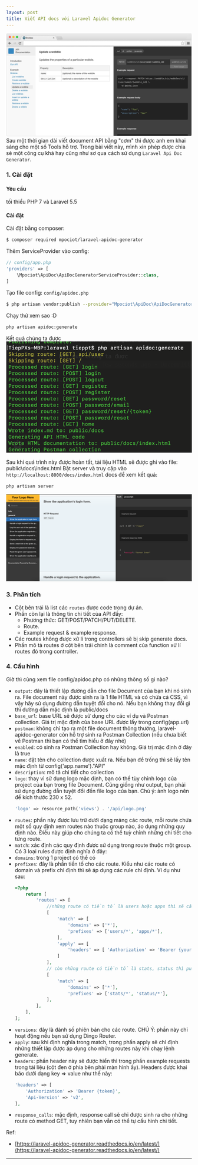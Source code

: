 ```yaml
---
layout: post
title: Viết API docs với Laravel Apidoc Generator
---
```


![](/images/posts/201906-banner-0_kO-ZlVt37tyk9TlK.jpg)
Sau một thời gian dài viết document API bằng "cơm" thì được anh em khai sáng cho một số Tools hỗ trợ. Trong bài viết này, mình xin phép được chia sẻ một công cụ khá hay cũng như sơ qua cách sử dụng `Laravel Api Doc Generator`.

### 1. Cài đặt
#### Yêu cầu
tối thiểu PHP 7 và Laravel 5.5

#### Cài đặt
Cài đặt bằng composer:
```sh
$ composer required mpociot/laravel-apidoc-generator
```

Thêm ServiceProvider vào config:
```php
// config/app.php
'providers' => [
    \Mpociot\ApiDoc\ApiDocGeneratorServiceProvider::class,
]
```

Tạo file config: `config/apidoc.php`
```sh
$ php artisan vendor:publish --provider="Mpociot\ApiDoc\ApiDocGeneratorServiceProvider" --tag=apidoc-config
```

Chạy thử xem sao :D
```sh
php artisan apidoc:generate
```
Kết quả chúng ta được
![](/images/posts/ScreenShot2019-06-21at10.51.17PM.png)

Sau khi quá trình này được hoàn tất, tài liệu HTML sẽ được ghi vào file: public\docs\index.html
Bật server và truy cập vào `http://localhost:8000/docs/index.html` docs để xem kết quả:
```sh
php artisan server
```
![](/images/posts/ScreenShot2019-06-21at10.56.09PM.png)

### 3. Phân tích
- Cột bên trái là list các `routes` được code trong dự án.
- Phần còn lại là thông tin chi tiết của API đấy:
    - Phương thức: GET/POST/PATCH/PUT/DELETE.
    - Route.
    - Example request & example response.
- Các routes không được xử lí trong controllers sẽ bị skip generate docs.
- Phần mô tả routes ở cột bên trái chính là comment của function xử lí routes đó trong controller.

### 4. Cấu hình
Giờ thì cùng xem file config/apidoc.php có những thông số gì nào?

- `output`: đây là thiết lập đường dẫn cho file Document của bạn khi nó sinh ra. File document này được sinh ra là 1 file HTML và có chứa cả CSS, vì vậy hãy sử dụng đường dẫn tuyệt đối cho nó. Nếu bạn không thay đổi gì thì đường dẫn mặc định là public/docs
- `base_url`: base URL sẽ được sử dụng cho các ví dụ và Postman collection. Giá trị mặc định của base URL được lấy trong config(app.url)
- `postman`: không chỉ tạo ra một file document thông thường, laravel-apidoc-generator còn hỗ trợ sinh ra Postman Collection (nếu chưa biết về Postman thì bạn có thể tìm hiểu ở đây nhé)
- `enabled`: có sinh ra Postman Collection hay không. Giá trị mặc định ở đây là true
- `name`: đặt tên cho collection được xuất ra. Nếu bạn để trống thì sẽ lấy tên mặc định từ config('app.name')."API"
- `description`: mô tả chi tiết cho collection
- `logo`: thay vì sử dụng logo mặc định, bạn có thể tùy chỉnh logo của project của bạn trong file Document. Cũng giống như output, bạn phải sử dụng đường dẫn tuyệt đối đến file logo của bạn. Chú ý: ảnh logo nên để kích thước 230 x 52.
    ```php
    'logo' => resource_path('views') . '/api/logo.png'
    ```
- `routes`: phần này được lưu trữ dưới dạng mảng các route, mỗi route chứa một số quy định xem routes nào thuộc group nào, áo dụng những quy định nào. Điều này giúp cho chúng ta có thể tuỳ chỉnh những chi tiết cho từng route.
- `match`: xác định các quy định được sử dụng trong route thuộc một group. Có 3 loại rules được định nghĩa ở đây:
- `domains`: trong 1 project có thể có
- `prefixes`: đây là phần tiền tố cho các route. Kiểu như các route có domain và prefix chỉ định thì sẽ áp dụng các rule chỉ định. Ví dụ như sau:
    ```php
    <?php
        return [
            'routes' => [
                //những route có tiền tố là users hoặc apps thì sẽ cần xác thực người dùng, sử dungj authorization truyền trong headers
                [
                    'match' => [
                        'domains' => ['*'],
                        'prefixes' => ['users/*', 'apps/*'],
                    ],
                    'apply' => [
                        'headers' => [ 'Authorization' => 'Bearer {your-token}']
                    ]
                ],
                // còn những route có tiền tố là stats, status thì public và không cần xác thực
                [
                    'match' => [
                        'domains' => ['*'],
                        'prefixes' => ['stats/*', 'status/*'],
                ],
            ],
        ],
    ];
    ```
- `versions`: đây là đánh số phiên bản cho các route. CHÚ Ý: phần này chỉ hoạt động nếu bạn sử dụng Dingo Router.
- `apply`: sau khi định nghĩa trong match, trong phần apply sẽ chỉ định những thiết lập được áp dụng cho những routes này khi chạy lệnh generate.
- `headers`: phần header này sẽ được hiển thì trong phần example requests trong tài liệu (cột đen ở phía bên phải màn hình ấy). Headers được khai báo dưới dạng key => value như thế này:
    ```php
    'headers' => [
        'Authorization' => 'Bearer {token}',
        'Api-Version' => 'v2',
    ],
    ```
- `response_calls`: mặc định, response call sẽ chỉ được sinh ra cho những route có method GET, tuy nhiên bạn vẫn có thể tự cấu hình chi tiết.



Ref:
- [https://laravel-apidoc-generator.readthedocs.io/en/latest/](https://laravel-apidoc-generator.readthedocs.io/en/latest/)

---
